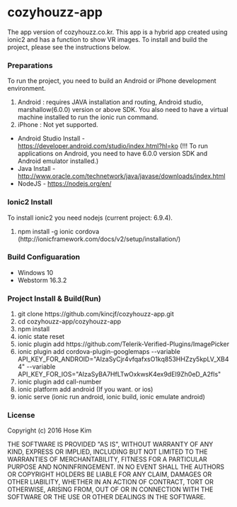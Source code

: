 # cozyhouzz-app
The app version of cozyhouzz.co.kr. This app is a hybrid app created using ionic2 and has a function to show VR images. To install and build the project, please see the instructions below.

### Preparations
To run the project, you need to build an Android or iPhone development environment.<br>
<ol start="1">
  <li>Android : requires JAVA installation and routing, Android studio, marshallow(6.0.0) version or above SDK. You also need to have a virtual machine installed to run the ionic run command.</li>
  <li>iPhone : Not yet supported. </li>
</ol>

* Android Studio Install - https://developer.android.com/studio/index.html?hl=ko (!!! To run applications on Android, you need to have 6.0.0 version SDK and Android emulator installed.)
* Java Install - http://www.oracle.com/technetwork/java/javase/downloads/index.html
* NodeJS - https://nodejs.org/en/

### Ionic2 Install
To install ionic2 you need nodejs (current project: 6.9.4).
<ol start="1">
  <li>npm install -g ionic cordova (http://ionicframework.com/docs/v2/setup/installation/)</li>
</ol>

### Build Configuaration
* Windows 10
* Webstorm 16.3.2

### Project Install & Build(Run)
<ol start="1">
  <li>git clone https://github.com/kincjf/cozyhouzz-app.git</li>
  <li>cd cozyhouzz-app/cozyhouzz-app</li>
  <li>npm install</li>
  <li>ionic state reset</li>
  <li>ionic plugin add https://github.com/Telerik-Verified-Plugins/ImagePicker</li>
  <li>ionic plugin add cordova-plugin-googlemaps --variable API_KEY_FOR_ANDROID="AIzaSyCjr4vfqafxsO1kq853HHZzy5kpLV_XB44" --variable API_KEY_FOR_IOS="AIzaSyBA7HfLTwOxkwsK4ex9dEI9Zh0eD_A2fIs"</li>
  <li>ionic plugin add call-number </li>
  <li>ionic platform add android (If you want. or ios)</li>
  <li>ionic serve (ionic run android, ionic build, ionic emulate android)</li>
</ol>

### License
Copyright (c) 2016 Hose Kim

THE SOFTWARE IS PROVIDED "AS IS", WITHOUT WARRANTY OF ANY KIND, EXPRESS OR IMPLIED, INCLUDING BUT NOT LIMITED TO THE WARRANTIES OF MERCHANTABILITY, FITNESS FOR A PARTICULAR PURPOSE AND NONINFRINGEMENT. IN NO EVENT SHALL THE AUTHORS OR COPYRIGHT HOLDERS BE LIABLE FOR ANY CLAIM, DAMAGES OR OTHER LIABILITY, WHETHER IN AN ACTION OF CONTRACT, TORT OR OTHERWISE, ARISING FROM, OUT OF OR IN CONNECTION WITH THE SOFTWARE OR THE USE OR OTHER DEALINGS IN THE SOFTWARE.
